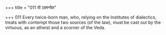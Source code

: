 +++
title = "011 यो ऽवमन्येत"

+++
011	Every twice-born man, who, relying on the Institutes of dialectics, treats with contempt those two sources (of the law), must be cast out by the virtuous, as an atheist and a scorner of the Veda.
